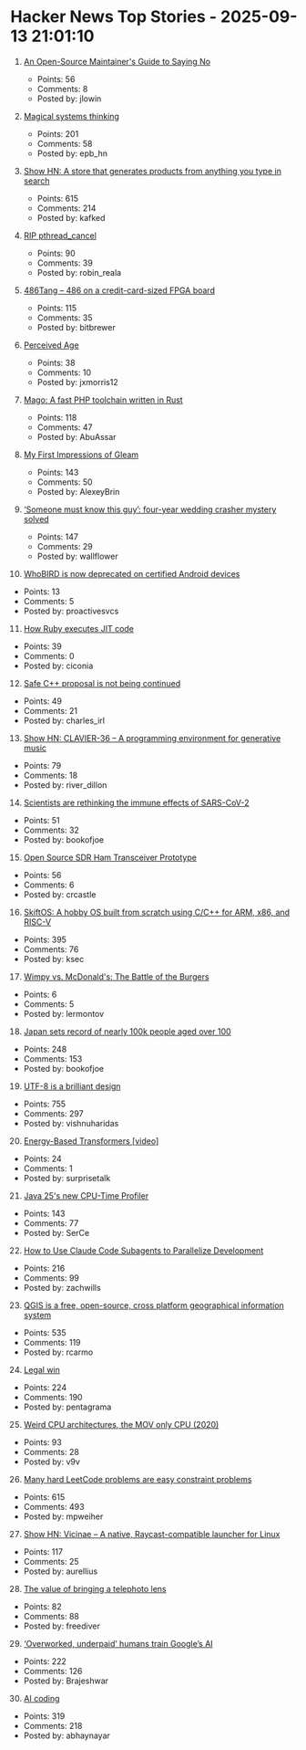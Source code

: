 # Hacker News Top Stories - 2025-09-13 21:01:10

1. [An Open-Source Maintainer's Guide to Saying No](https://www.jlowin.dev/blog/oss-maintainers-guide-to-saying-no)
   - Points: 56
   - Comments: 8
   - Posted by: jlowin

2. [Magical systems thinking](https://worksinprogress.co/issue/magical-systems-thinking/)
   - Points: 201
   - Comments: 58
   - Posted by: epb_hn

3. [Show HN: A store that generates products from anything you type in search](https://anycrap.shop/)
   - Points: 615
   - Comments: 214
   - Posted by: kafked

4. [RIP pthread_cancel](https://eissing.org/icing/posts/rip_pthread_cancel/)
   - Points: 90
   - Comments: 39
   - Posted by: robin_reala

5. [486Tang – 486 on a credit-card-sized FPGA board](https://nand2mario.github.io/posts/2025/486tang_486_on_a_credit_card_size_fpga_board/)
   - Points: 115
   - Comments: 35
   - Posted by: bitbrewer

6. [Perceived Age](https://sdan.io/blog/perceived-age)
   - Points: 38
   - Comments: 10
   - Posted by: jxmorris12

7. [Mago: A fast PHP toolchain written in Rust](https://github.com/carthage-software/mago)
   - Points: 118
   - Comments: 47
   - Posted by: AbuAssar

8. [My First Impressions of Gleam](https://mtlynch.io/notes/gleam-first-impressions/)
   - Points: 143
   - Comments: 50
   - Posted by: AlexeyBrin

9. [‘Someone must know this guy’: four-year wedding crasher mystery solved](https://www.theguardian.com/uk-news/2025/sep/12/wedding-crasher-mystery-solved-four-years-bride-scotland)
   - Points: 147
   - Comments: 29
   - Posted by: wallflower

10. [WhoBIRD is now deprecated on certified Android devices](https://github.com/woheller69/whoBIRD)
   - Points: 13
   - Comments: 5
   - Posted by: proactivesvcs

11. [How Ruby executes JIT code](https://railsatscale.com/2025-09-08-how-ruby-executes-jit-code-the-hidden-mechanics-behind-the-magic/)
   - Points: 39
   - Comments: 0
   - Posted by: ciconia

12. [Safe C++ proposal is not being continued](https://sibellavia.lol/posts/2025/09/safe-c-proposal-is-not-being-continued/)
   - Points: 49
   - Comments: 21
   - Posted by: charles_irl

13. [Show HN: CLAVIER-36 – A programming environment for generative music](https://clavier36.com/p/LtZDdcRP3haTWHErgvdM)
   - Points: 79
   - Comments: 18
   - Posted by: river_dillon

14. [Scientists are rethinking the immune effects of SARS-CoV-2](https://www.bmj.com/content/390/bmj.r1733)
   - Points: 51
   - Comments: 32
   - Posted by: bookofjoe

15. [Open Source SDR Ham Transceiver Prototype](https://m17project.org/2025/08/18/first-linht-tests/)
   - Points: 56
   - Comments: 6
   - Posted by: crcastle

16. [SkiftOS: A hobby OS built from scratch using C/C++ for ARM, x86, and RISC-V](https://skiftos.org)
   - Points: 395
   - Comments: 76
   - Posted by: ksec

17. [Wimpy vs. McDonald's: The Battle of the Burgers](https://www.historytoday.com/archive/history-matters/wimpy-vs-mcdonalds-battle-burgers)
   - Points: 6
   - Comments: 5
   - Posted by: lermontov

18. [Japan sets record of nearly 100k people aged over 100](https://www.bbc.com/news/articles/cd07nljlyv0o)
   - Points: 248
   - Comments: 153
   - Posted by: bookofjoe

19. [UTF-8 is a brilliant design](https://iamvishnu.com/posts/utf8-is-brilliant-design)
   - Points: 755
   - Comments: 297
   - Posted by: vishnuharidas

20. [Energy-Based Transformers [video]](https://www.youtube.com/watch?v=LUQkWzjv2RM)
   - Points: 24
   - Comments: 1
   - Posted by: surprisetalk

21. [Java 25's new CPU-Time Profiler](https://mostlynerdless.de/blog/2025/06/11/java-25s-new-cpu-time-profiler-1/)
   - Points: 143
   - Comments: 77
   - Posted by: SerCe

22. [How to Use Claude Code Subagents to Parallelize Development](https://zachwills.net/how-to-use-claude-code-subagents-to-parallelize-development/)
   - Points: 216
   - Comments: 99
   - Posted by: zachwills

23. [QGIS is a free, open-source, cross platform geographical information system](https://github.com/qgis/QGIS)
   - Points: 535
   - Comments: 119
   - Posted by: rcarmo

24. [Legal win](https://ma.tt/2025/09/legal-win/)
   - Points: 224
   - Comments: 190
   - Posted by: pentagrama

25. [Weird CPU architectures, the MOV only CPU (2020)](https://justanotherelectronicsblog.com/?p=771)
   - Points: 93
   - Comments: 28
   - Posted by: v9v

26. [Many hard LeetCode problems are easy constraint problems](https://buttondown.com/hillelwayne/archive/many-hard-leetcode-problems-are-easy-constraint/)
   - Points: 615
   - Comments: 493
   - Posted by: mpweiher

27. [Show HN: Vicinae – A native, Raycast-compatible launcher for Linux](https://github.com/vicinaehq/vicinae)
   - Points: 117
   - Comments: 25
   - Posted by: aurellius

28. [The value of bringing a telephoto lens](https://avidandrew.com/telephoto.html)
   - Points: 82
   - Comments: 88
   - Posted by: freediver

29. [‘Overworked, underpaid’ humans train Google’s AI](https://www.theguardian.com/technology/2025/sep/11/google-gemini-ai-training-humans)
   - Points: 222
   - Comments: 126
   - Posted by: Brajeshwar

30. [AI coding](https://geohot.github.io//blog/jekyll/update/2025/09/12/ai-coding.html)
   - Points: 319
   - Comments: 218
   - Posted by: abhaynayar

